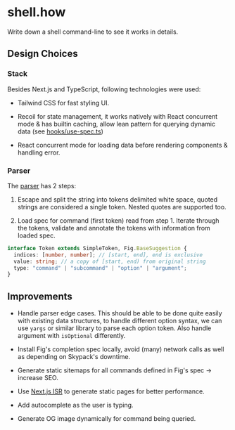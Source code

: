 # shell.how

Write down a shell command-line to see it works in details.

## Design Choices

### Stack

Besides Next.js and TypeScript, following technologies were used:

- Tailwind CSS for fast styling UI.

- Recoil for state management, it works natively with React concurrent mode & has builtin caching, allow lean pattern for querying dynamic data (see [hooks/use-spec.ts](hooks/use-spec.ts))

- React concurrent mode for loading data before rendering components & handling error.

### Parser

The [parser](utils/parser.ts) has 2 steps:

1. Escape and split the string into tokens delimited white space, quoted strings are considered a single token. Nested quotes are supported too.

2. Load spec for command (first token) read from step 1. Iterate through the tokens, validate and annotate the tokens with information from loaded spec.

```ts
interface Token extends SimpleToken, Fig.BaseSuggestion {
  indices: [number, number]; // [start, end], end is exclusive
  value: string; // a copy of [start, end) from original string
  type: "command" | "subcommand" | "option" | "argument";
}
```

## Improvements

- Handle parser edge cases. This should be able to be done quite easily with existing data structures, to handle different option syntax, we can use `yargs` or similar library to parse each option token. Also handle argument with `isOptional` differently.

- Install Fig's completion spec locally, avoid (many) network calls as well as depending on Skypack's downtime.

- Generate static sitemaps for all commands defined in Fig's spec → increase SEO.

- Use [Next.js ISR](https://nextjs.org/docs/basic-features/data-fetching#incremental-static-regeneration) to generate static pages for better performance.

- Add autocomplete as the user is typing.

- Generate OG image dynamically for command being queried.
